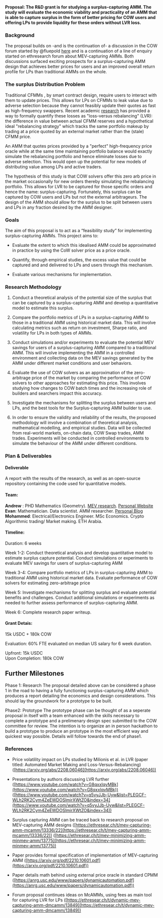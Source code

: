 **Proposal: The R&D grant is for studying a surplus-capturing AMM. The study will evaluate the economic viability and practicality of an AMM that is able to capture surplus in the form of better pricing for COW users and offering LPs to provide liquidity for these orders without LVR loss.**

  
###  Background

The proposal builds on -and is the continuation of- a discussion in the COW forum started by @fluepold [here](https://forum.cow.fi/t/cow-native-amms-aka-surplus-capturing-amms-with-single-price-clearing/1219) and is a continuation of a line of enquiry started on ethresearch forum about MEV-capturing AMMs. Both discussions surfaced exciting prospects for a surplus-capturing AMM design that achieves better prices for users and an improved overall return profile for LPs than traditional AMMs on the whole.

### The surplus Distribution Problem

Traditional CFMMs , by smart contract design, require users to interact with them to update prices. This allows for LPs on CFMMs to leak value due to adverse selection because they cannot feasibly update their quotes as fast as high-frequency swappers. Recent academic [research](https://arxiv.org/abs/2208.06046) has provided a way to formally quantify these losses as "loss-versus rebalancing" (LVR): the difference in value between actual CFMM reserves and a hypothetical ideal "rebalancing strategy" which tracks the same portfolio makeup by trading at a price quoted by an external market rather than the (stale) CFMM price.

An AMM that quotes prices provided by a "perfect" high-frequency price oracle while at the same time maintaining portfolio balance would exactly simulate the rebalancing portfolio and hence eliminate losses due to adverse selection. This would open up the potential for new models of distributing value among LPs and active traders. 

The hypothesis of this study is that COW solvers offer this zero arb price in the market occasionally for new orders thereby simulating the rebalancing portfolio. This allows for LVR to be captured for those specific orders and hence the name: surplus-capturing. Fortunately, this surplus can be captured by COW users and LPs but not the external arbitrageurs. The design of the AMM should allow for the surplus to be split between users and LPs in any fraction desired by the AMM designer. 

### Goals

The aim of this proposal is to act as a “feasibility study” for implementing surplus-capturing AMMs. This project aims to:  
  

-   Evaluate the extent to which this idealised AMM could be approximated in practice by using the CoW solver price as a price oracle.
    
-   Quantify, through empirical studies, the excess value that could be captured and and delivered to LPs and users through this mechanism.

-   Evaluate various mechanisms for implementation. 

    

### Research Methodology

1.  Conduct a theoretical analysis of the potential size of the surplus that can be captured by a surplus-capturing AMM and develop a quantitative model to estimate this surplus.  
    
2.  Compare the portfolio metrics of LPs in a surplus-capturing AMM to those in a traditional AMM using historical market data. This will involve calculating metrics such as return on investment, Sharpe ratio, and volatility for LPs in both types of AMMs.  
      
3.  Conduct simulations and/or experiments to evaluate the potential MEV savings for users of a surplus-capturing AMM compared to a traditional AMM. This will involve implementing the AMM in a controlled environment and collecting data on the MEV savings generated by the AMM under different market conditions and user behaviors.  
    
4.  Evaluate the use of COW solvers as an approximation of the zero-arbitrage price of the market by comparing the performance of COW solvers to other approaches for estimating this price. This involves studying how changes to COW batch times and the increasing role of builders and searchers impact this accuracy.  
      
5.  Investigate the mechanisms for splitting the surplus between users and LPs, and the best tools for the Surplus-capturing AMM builder to use. 

    
6.  In order to ensure the validity and reliability of the results, the proposed methodology will involve a combination of theoretical analysis, mathematical modelling, and empirical studies. Data will be collected from real-world markets, on-chain data, COW Swap trades, AMM trades. Experiments will be conducted in controlled environments to simulate the behaviour of the AMM under different conditions. 

	

    
### Plan & Deliverables

#### Deliverable

 A report with the results of the research, as well as an open-source repository containing the code used for quantitative models.

####  Team: 
**Andrew** : PHD Mathematics (Geometry). [MEV research](https://github.com/flashbots/mev-research/blob/main/FRPs/active/FRP-22.md). [Personal Website](https://awmacpherson.com/)  
**Evan**: Mathematician. Data scientist. AMM researcher. [Personal Blog](https://mirror.xyz/evandekim.eth/kowg_VFD7lp5p12C4wcytc2rooVXgKnUwBd-KUKtndQ)  
**Mohammed**: Electrical/Electronics Engineer. MSc Economics. Crypto Algorithmic trading/ Market making. ETH Arabia.   

#### Timeline:

Duration: 6 weeks

Week 1-2: Conduct theoretical analysis and develop quantitative model to estimate surplus capture potential. Conduct simulations or experiments to evaluate MEV savings for users of surplus-capturing AMM

Week 3-4: Compare portfolio metrics of LPs in surplus-capturing AMM to traditional AMM using historical market data. Evaluate performance of COW solvers for estimating zero-arbitrage price

Week 5: Investigate mechanisms for splitting surplus and evaluate potential benefits and challenges. Conduct additional simulations or experiments as needed to further assess performance of surplus-capturing AMM. 

Week 6: Complete research paper writeup. 


#### Grant Detais: 
15k USDC + 180k COW 

Evaluation: 60% FTE evaluated on median US salary for 6 week duration. 

Upfront: 15k USDC   
Upon Completion: 180k COW

  
## Further Milestones 

Phase 1: Research 
The proposal detailed above can be considered a phase 1 in the road to having a fully functioning surplus-capturing AMM which produces a report detailing the economics and design considerations. This should lay the groundwork for a prototype to be built. 

Phase2: Prototype
The prototype phase can be thought of as a seperate proposal in itself with a team enhanced with the skills necessary to complete a prototype and a prelimenary design spec submitted to the COW committee for review. The intention is to organize an in person hackathon to build a prototype to produce an prototype in the most efficient way and quickest way possible. Details will follow towards the end of phase1.  


### References

-   Price volatility impact on LPs studied by Milionis et al. in LVR (paper titled: Automated Market Making and Loss-Versus-Rebalancing) ([https://arxiv.org/abs/2208.06046](https://arxiv.org/abs/2208.06046))
    
-   Presentations by authors discussing LVR further ([https://www.youtube.com/watch?v=G8qxxlqvMBk](https://www.youtube.com/watch?v=G8qxxlqvMBk)) ([https://www.youtube.com/watch?v=q5vyJJb-Uyw&list=PLEGCF-WLh2RK2Cym4ZeEWDOSlmirXWtZO&index=34](https://www.youtube.com/watch?v=q5vyJJb-Uyw&list=PLEGCF-WLh2RK2Cym4ZeEWDOSlmirXWtZO&index=34))
    
-   Surplus capturing AMM can be traced back to research proposal on MEV-capturing AMM designs ([https://ethresear.ch/t/mev-capturing-amm-mcamm/13336/22](https://ethresear.ch/t/mev-capturing-amm-mcamm/13336/22)) ([https://ethresear.ch/t/mev-minimizing-amm-minmev-amm/13775](https://ethresear.ch/t/mev-minimizing-amm-minmev-amm/13775))
    
-   Paper provides formal specification of implementation of MEV-capturing AMM ([https://arxiv.org/pdf/2210.10601.pdf](https://arxiv.org/pdf/2210.10601.pdf))
    
-   Paper details math behind using external price oracle in standard CPMM ([https://anrg.usc.edu/www/papers/dynamicautomation.pdf](https://anrg.usc.edu/www/papers/dynamicautomation.pdf))
    
-   Forum proposal continues ideas on McAMMs, using fees as main tool for capturing LVR for LPs ([https://ethresear.ch/t/dynamic-mev-capturing-amm-dmcamm/13849](https://ethresear.ch/t/dynamic-mev-capturing-amm-dmcamm/13849))


